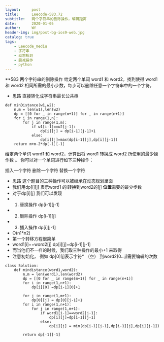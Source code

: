 ```yaml
---
layout:     post
title:      Leecode-583,72
subtitle:   两个字符串的删除操作，编辑距离
date:       2020-01-05
author:     WY
header-img: img/post-bg-ios9-web.jpg
catalog: true
tags:
    - Leecode_mediu
    - 字符串
    - 动态规划
    - 删减操作
    - python
---
```


**583 两个字符串的删除操作
给定两个单词 word1 和 word2，找到使得 word1 和 word2 相同所需的最小步数，每步可以删除任意一个字符串中的一个字符。

- 思路 直接转化成字符串最长公共串

```
def minDistance(w1,w2):
    n,m = len(w1),len(w2)
    dp = [[0 for _ in range(m+1)] for _ in range(n+1)]
    for i in range(1,n):
        for j in range(1,m):
            if w1[i-1]==w2[j-1]:
                dp[i][j] = dp[i-1][j-1]+1
            else:
                dp[i][j]=max(dp[i-1][j],dp[i][j-1])
    return m+m-2*dp[-1][-1]
```

给定两个单词 word1 和 word2，计算出将 word1 转换成 word2 所使用的最少操作数 。
你可以对一个单词进行如下三种操作：

插入一个字符
删除一个字符
替换一个字符

- 思路 这个题目的三种操作可以被继承在动态规划里面
-  我们用dp[i][j] 表示word1 的i转换到word2的[j] **位置**需要的最少步数
-  对于dp[i][j] 我们可以发现
-  1. 替换操作 dp[i-1][j-1]
-  2. 删除操作 dp[i-1][j]
-  3. 插入操作 dp[i][j-1]
- O(n1*n2)
-  第一个转移方程很简单
-   word1[i]==word2[j] dp[i][j]=dp[i-1][j-1]
-  而当他们不一样的时候，我们取三种操作的最小+1 来取得
-  注意初始化， 例如 dp[0][j]表示字符‘’ （空） 到word2[0...j]需要编辑的次数


```
class Solution:
    def mindistance(word1,word2):
        n,m = len(word1),len(word2)
        dp = [[0 for _ in range(m+1)] for _ in range(n+1)]
        for i in range(1,n+1):
            dp[i][0] =dp[i-1][0]+1
        
        for j in range(1,m+1):
            dp[0][j] = dp[0][j-1]+1
        for i in range(1,n+1):
            for j in range(1,m+1):
                if word1[i-1]==word2[j-1]:
                    dp[i][j]=dp[i-1][j-1]
                else:
                    dp[i][j] = min(dp[i-1][j-1],dp[i-1][j],dp[i][j-1])
        
        return dp[-1][-1]
```